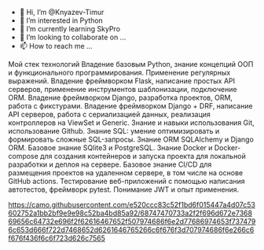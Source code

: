 - 👋 Hi, I’m @Knyazev-Timur
- 👀 I’m interested in Python
- 🌱 I’m currently learning SkyPro
- 💞️ I’m looking to collaborate on ...
- 📫 How to reach me ...

<!---
Knyazev-Timur/Knyazev-Timur is a ✨ special ✨ repository because its `README.md` (this file) appears on your GitHub profile.
You can click the Preview link to take a look at your changes.
--->

Мой стек технологий
Владение базовым Python, знание концепций ООП и функционального программирования.
Применение регулярных выражений.
Владение фреймворком Flask, написание простых API серверов, применение инструментов шаблонизации, подключение ORM.
Владение фреймворком Django, разработка проектов, ORM, работа с фикстурами.
Владение фреймворком Django + DRF, написание API серверов, работа с сериализацией данных, реализация контроллеров на ViewSet и Generic.
Знание и навыки использования Git, использование Github.
Знание SQL: умение оптимизировать и формировать сложные SQL-запросы.
Знание ORM SQLAlchemy и Django ORM.
Базовое знание SQlite3 и PostgreSQL.
Знание Docker и Docker-сompose для создания контейнеров и запуска проекта для локальной разработки и деплоя на сервере.
Базовое знание CI/CD для размещения проектов на удаленном сервере, в том числе на основе GitHub actions.
Тестирование веб-приложений с помощью написания автотестов, фреймворк pytest.
Понимание JWT и опыт применения.
          
https://camo.githubusercontent.com/e520ccc83c52f1bd6f015447a4d07c53602752a1bb2bf9e9e98c52ba4bd85a92/68747470733a2f2f696d672e736869656c64732e696f2f62616467652f507974686f6e2d77686974653f7374796c653d666f722d7468652d6261646765266c6f676f3d707974686f6e266c6f676f436f6c6f723d626c7565
